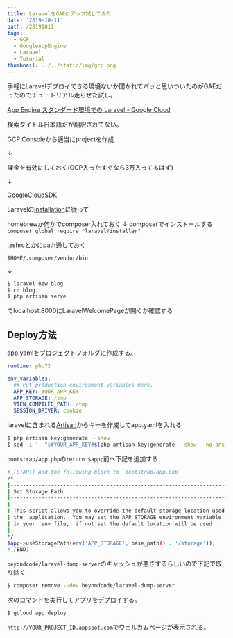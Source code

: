 ```yaml
---
title: LaravelをGAEにアップ試してみた
date: '2019-10-11'
path: /20191011
tags:
  - GCP
  - GoogleAppEngine
  - Laravel
  - Tutorial
thumbnail: ../../static/img/gcp.png
---
```

手軽にLaravelデプロイできる環境ないか聞かれてパッと思いついたのがGAEだったのでチュートリアル走らせた試し。

[App Engine スタンダード環境での Laravel - Google Cloud](https://cloud.google.com/community/tutorials/run-laravel-on-appengine-standard?hl=ja)

検索タイトル日本語だが翻訳されてない。

GCP Consoleから適当にprojectを作成  

↓  

課金を有効にしておく(GCP入ったすぐなら3万入ってるはず)  

↓  

[GoogleCloudSDK](https://cloud.google.com/sdk/?hl=ja)

Laravelの[Installation](https://laravel.com/docs/5.4/installation)に従って

homebrewか何かでcomposer入れておく
↓
composerでインストールする
`composer global require "laravel/installer"`

.zshrcとかにpath通しておく

`$HOME/.composer/vendor/bin`

↓

```bash
$ laravel new blog
$ cd blog
$ php artisan serve
```

でlocalhost:8000にLaravelWelcomePageが開くか確認する

## Deploy方法

app.yamlをプロジェクトフォルダに作成する。

```yaml
runtime: php72

env_variables:
  ## Put production environment variables here.
  APP_KEY: YOUR_APP_KEY
  APP_STORAGE: /tmp
  VIEW_COMPILED_PATH: /tmp
  SESSION_DRIVER: cookie
```

laravelに含まれる[Artisan](https://readouble.com/laravel/5.5/ja/artisan.html)からキーを作成してapp.yamlを入れる

```bash
$ php artisan key:generate --show
$ sed -i '' "s#YOUR_APP_KEY#$(php artisan key:generate --show --no-ansi)#" app.yaml
```

`bootstrap/app.php`の`return $app;`前へ下記を追加する

```bash
# [START] Add the following block to `bootstrap/app.php`
/*
|--------------------------------------------------------------------------
| Set Storage Path
|--------------------------------------------------------------------------
|
| This script allows you to override the default storage location used by
| the  application.  You may set the APP_STORAGE environment variable
| in your .env file,  if not set the default location will be used
|
*/
$app->useStoragePath(env('APP_STORAGE', base_path() . '/storage'));
# [END]
```

`beyondcode/laravel-dump-server`のキャッシュが悪さするらしいので下記で取り除く

```bash
$ composer remove --dev beyondcode/laravel-dump-server
```

次のコマンドを実行してアプリをデプロイする。

```bash
$ gcloud app deploy
```

`http://YOUR_PROJECT_ID.appspot.com`でウェルカムページが表示される。
